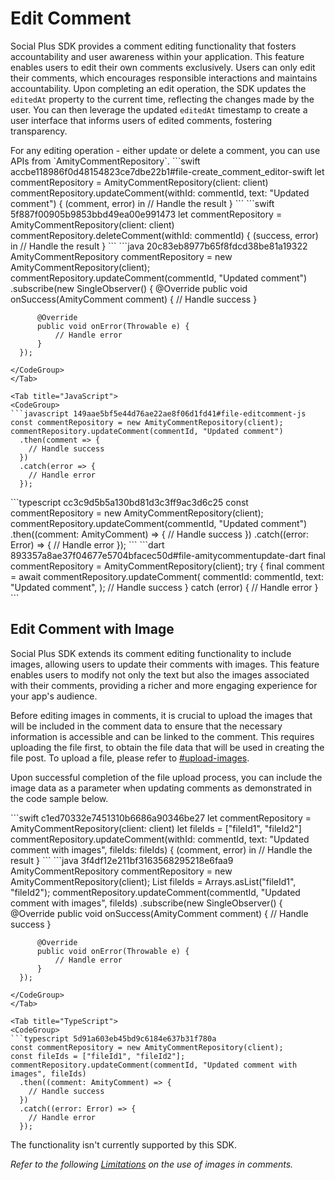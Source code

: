 # Edit Comment

Social Plus SDK provides a comment editing functionality that fosters accountability and user awareness within your application. This feature enables users to edit their own comments exclusively. Users can only edit their comments, which encourages responsible interactions and maintains accountability. Upon completing an edit operation, the SDK updates the `editedAt` property to the current time, reflecting the changes made by the user. You can then leverage the updated `editedAt` timestamp to create a user interface that informs users of edited comments, fostering transparency.

<Tabs>
  <Tab title="iOS">
For any editing operation - either update or delete a comment, you can use APIs from `AmityCommentRepository`.

<CodeGroup>
  ```swift accbe118986f0d48154823ce7dbe22b1#file-create_comment_editor-swift
  let commentRepository = AmityCommentRepository(client: client)
  commentRepository.updateComment(withId: commentId, text: "Updated comment") { (comment, error) in
      // Handle the result
  }
  ```
</CodeGroup>

<CodeGroup>
  ```swift 5f887f00905b9853bbd49ea00e991473
  let commentRepository = AmityCommentRepository(client: client)
  commentRepository.deleteComment(withId: commentId) { (success, error) in
      // Handle the result
  }
  ```
</CodeGroup>
  </Tab>

  <Tab title="Android">
<CodeGroup>
  ```java 20c83eb8977b65f8fdcd38be81a19322
  AmityCommentRepository commentRepository = new AmityCommentRepository(client);
  commentRepository.updateComment(commentId, "Updated comment")
      .subscribe(new SingleObserver<AmityComment>() {
          @Override
          public void onSuccess(AmityComment comment) {
              // Handle success
          }

          @Override
          public void onError(Throwable e) {
              // Handle error
          }
      });
  ```
</CodeGroup>
  </Tab>

  <Tab title="JavaScript">
<CodeGroup>
  ```javascript 149aae5bf5e44d76ae22ae8f06d1fd41#file-editcomment-js
  const commentRepository = new AmityCommentRepository(client);
  commentRepository.updateComment(commentId, "Updated comment")
    .then(comment => {
      // Handle success
    })
    .catch(error => {
      // Handle error
    });
  ```
</CodeGroup>
  </Tab>

  <Tab title="TypeScript">
<CodeGroup>
  ```typescript cc3c9d5b5a130bd81d3c3ff9ac3d6c25
  const commentRepository = new AmityCommentRepository(client);
  commentRepository.updateComment(commentId, "Updated comment")
    .then((comment: AmityComment) => {
      // Handle success
    })
    .catch((error: Error) => {
      // Handle error
    });
  ```
</CodeGroup>
  </Tab>

  <Tab title="Flutter">
<CodeGroup>
  ```dart 893357a8ae37f04677e5704bfacec50d#file-amitycommentupdate-dart
  final commentRepository = AmityCommentRepository(client);
  try {
    final comment = await commentRepository.updateComment(
      commentId: commentId,
      text: "Updated comment",
    );
    // Handle success
  } catch (error) {
    // Handle error
  }
  ```
</CodeGroup>
  </Tab>
</Tabs>

## Edit Comment with Image

Social Plus SDK extends its comment editing functionality to include images, allowing users to update their comments with images. This feature enables users to modify not only the text but also the images associated with their comments, providing a richer and more engaging experience for your app's audience.

Before editing images in comments, it is crucial to upload the images that will be included in the comment data to ensure that the necessary information is accessible and can be linked to the comment. This requires uploading the file first, to obtain the file data that will be used in creating the file post. To upload a file, please refer to [#upload-images](../../core-concepts/files-images-and-videos/image-handling.md#upload-images "mention").

Upon successful completion of the file upload process, you can include the image data as a parameter when updating comments as demonstrated in the code sample below.

<Tabs>
  <Tab title="iOS">
<CodeGroup>
  ```swift c1ed70332e7451310b6686a90346be27
  let commentRepository = AmityCommentRepository(client: client)
  let fileIds = ["fileId1", "fileId2"]
  commentRepository.updateComment(withId: commentId, text: "Updated comment with images", fileIds: fileIds) { (comment, error) in
      // Handle the result
  }
  ```
</CodeGroup>
  </Tab>

  <Tab title="Android">
<CodeGroup>
  ```java 3f4df12e211bf3163568295218e6faa9
  AmityCommentRepository commentRepository = new AmityCommentRepository(client);
  List<String> fileIds = Arrays.asList("fileId1", "fileId2");
  commentRepository.updateComment(commentId, "Updated comment with images", fileIds)
      .subscribe(new SingleObserver<AmityComment>() {
          @Override
          public void onSuccess(AmityComment comment) {
              // Handle success
          }

          @Override
          public void onError(Throwable e) {
              // Handle error
          }
      });
  ```
</CodeGroup>
  </Tab>

  <Tab title="TypeScript">
<CodeGroup>
  ```typescript 5d91a603eb45bd9c6184e637b31f780a
  const commentRepository = new AmityCommentRepository(client);
  const fileIds = ["fileId1", "fileId2"];
  commentRepository.updateComment(commentId, "Updated comment with images", fileIds)
    .then((comment: AmityComment) => {
      // Handle success
    })
    .catch((error: Error) => {
      // Handle error
    });
  ```
</CodeGroup>
  </Tab>

  <Tab title="Flutter">
The functionality isn't currently supported by this SDK.
  </Tab>
</Tabs>

_Refer to the following_ [_Limitations_](create-comment.md#limitations) _on the use of images in comments._